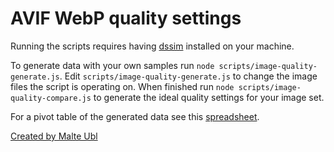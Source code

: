 # AVIF WebP quality settings

Running the scripts requires having [dssim](https://github.com/kornelski/dssim) installed on your machine.

To generate data with your own samples run `node scripts/image-quality-generate.js`. Edit `scripts/image-quality-generate.js` to change the image files the script is operating on. When finished run `node scripts/image-quality-compare.js` to generate the ideal quality settings for your image set.

For a pivot table of the generated data see this [spreadsheet](https://docs.google.com/spreadsheets/d/1E29kPLR5_0PThsw6SVbco7HvMU0aynBLfVN0RfIXgPk/edit#gid=1107534790).

[Created by Malte Ubl](https://www.industrialempathy.com/)
